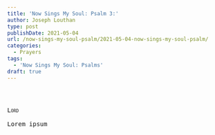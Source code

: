 ```yaml
---
title: 'Now Sings My Soul: Psalm 3:'
author: Joseph Louthan
type: post
publishDate: 2021-05-04
url: /now-sings-my-soul-psalm/2021-05-04-now-sings-my-soul-psalm/
categories:
  - Prayers
tags:
  - 'Now Sings My Soul: Psalms'
draft: true
---
```

<pre>

<pre>
<pre>
<div style="font-variant: small-caps;">Lord</div>
Lorem ipsum
</pre>
